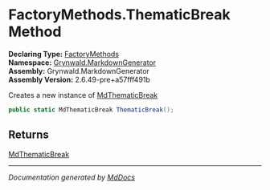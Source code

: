 ﻿<!--  
  <auto-generated>   
    The contents of this file were generated by a tool.  
    Changes to this file may be list if the file is regenerated  
  </auto-generated>   
-->

# FactoryMethods.ThematicBreak Method

**Declaring Type:** [FactoryMethods](../index.md)  
**Namespace:** [Grynwald.MarkdownGenerator](../../index.md)  
**Assembly:** Grynwald.MarkdownGenerator  
**Assembly Version:** 2.6.49\-pre+a57fff491b

Creates a new instance of [MdThematicBreak](../../MdThematicBreak/index.md)

```csharp
public static MdThematicBreak ThematicBreak();
```

## Returns

[MdThematicBreak](../../MdThematicBreak/index.md)

___

*Documentation generated by [MdDocs](https://github.com/ap0llo/mddocs)*
